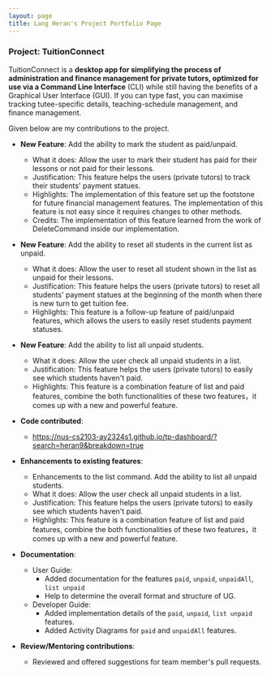 ```yaml
---
layout: page
title: Lang Heran's Project Portfolio Page
---
```


### Project: TuitionConnect

TuitionConnect is a **desktop app for simplifying the process of administration and finance management for private tutors, optimized for use via a Command Line Interface** (CLI) while still having the benefits of a Graphical User Interface (GUI). If you can type fast, you can maximise tracking tutee-specific details, teaching-schedule management, and finance management.

Given below are my contributions to the project.

* **New Feature**: Add the ability to mark the student as paid/unpaid.
  * What it does: Allow the user to mark their student has paid for their lessons or not paid for their lessons.
  * Justification: This feature helps the users (private tutors) to track their students' payment statues.
  * Highlights: The implementation of this feature set up the footstone for future financial management features. The implementation of this feature is not easy since it requires changes to other methods.
  * Credits: The implementation of this feature learned from the work of DeleteCommand inside our implementation.

* **New Feature**: Add the ability to reset all students in the current list as unpaid.
  * What it does: Allow the user to reset all student shown in the list as unpaid for their lessons.
  * Justification: This feature helps the users (private tutors) to reset all students' payment statues at the beginning of the month when there is new turn to get tuition fee.
  * Highlights: This feature is a follow-up feature of paid/unpaid features, which allows the users to easily reset students payment statuses.

* **New Feature**: Add the ability to list all unpaid students.
  * What it does: Allow the user check all unpaid students in a list.
  * Justification: This feature helps the users (private tutors) to easily see which students haven't paid.
  * Highlights: This feature is a combination feature of list and paid features, combine the both functionalities of these two features，it comes up with a new and powerful feature.

* **Code contributed**:
  * https://nus-cs2103-ay2324s1.github.io/tp-dashboard/?search=heran9&breakdown=true

* **Enhancements to existing features**:
  * Enhancements to the list command. Add the ability to list all unpaid students.
  * What it does: Allow the user check all unpaid students in a list.
  * Justification: This feature helps the users (private tutors) to easily see which students haven't paid.
  * Highlights: This feature is a combination feature of list and paid features, combine the both functionalities of these two features，it comes up with a new and powerful feature.

* **Documentation**:
  * User Guide:
    * Added documentation for the features `paid`, `unpaid`, `unpaidAll`, `list unpaid`
    * Help to determine the overall format and structure of UG.
  * Developer Guide:
    * Added implementation details of the `paid`, `unpaid`, `list unpaid` features.
    * Added Activity Diagrams for `paid` and `unpaidAll` features.

* **Review/Mentoring contributions**:
  * Reviewed and offered suggestions for team member's pull requests.
